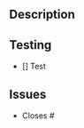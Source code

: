 <!-- Please don't create a pull request without creating an issue first. Any changes should be discussed before proceeding, failure to do so may result in the rejection of the pull request. -->

## Description

<!-- Please provide enough information here so that others can review you pull request. You can skip this if you're fixing a typo or making a very minor change. -->

## Testing

<!-- Demonstrate the code is solid. Include the exact commands you ran and their output. Provide screenshots and/or videos if the pull request changes UI. -->

- [] Test

## Issues

<!-- Put `Closes #XXXX` in your comment to auto-close the issue that your PR fixes (if such). -->

- Closes #
